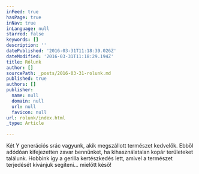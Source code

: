 ```yaml
---
inFeed: true
hasPage: true
inNav: true
inLanguage: null
starred: false
keywords: []
description: ''
datePublished: '2016-03-31T11:18:39.026Z'
dateModified: '2016-03-31T11:18:29.194Z'
title: Rólunk
author: []
sourcePath: _posts/2016-03-31-rolunk.md
published: true
authors: []
publisher:
  name: null
  domain: null
  url: null
  favicon: null
url: rolunk/index.html
_type: Article

---
```

Két Y generációs srác vagyunk, akik megszállott természet kedvelők. Ebből adódóan kifejezetten zavar bennünket, ha kihasználatalan kopár területeket találunk. Hobbink így a gerilla kertészkedés lett, amivel a természet terjedését kívánjuk segíteni... mielőtt késő!